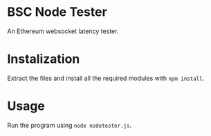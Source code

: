 # BSC Node Tester
An Ethereum websocket latency tester.

# Instalization
Extract the files and install all the required modules with `npm install`.

# Usage
Run the program using `node nodetester.js`.

